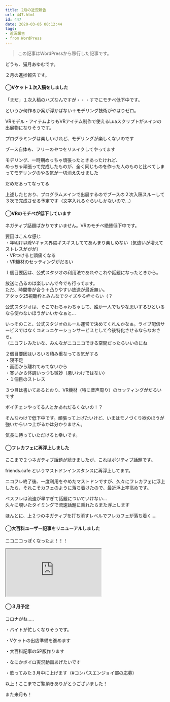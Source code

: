 ```yaml
---
title: 2月の近況報告
url: 447.html
id: 447
date: 2020-03-05 00:12:44
tags:
- 近況報告
- from WordPress
---
```

> この記事はWordPressから移行した記事です。

どうも、猫月あゆむです。

２月の進捗報告です。

<!-- more -->

#### ◯Vケット１次入稿をしました

「まだ」１次入稿のハズなんですが・・・すでにモチベ低下中です。

というか何作るか案が浮かばない＋モデリング技術がやはりゼロ。

VRモデル・アイテムよりもVRアイテム制作で使えるLuaスクリプトがメインの出展物になりそうです。

プログラミングは楽しいけれど、モデリングが楽しくないのです

ブース自体も、フリーのやつをリメイクしてやってます

モデリング、一時期めっちゃ頑張ったときあったけれど、  
めっちゃ頑張って完成したものが、全く同じものを作った人のものと比べてしまってモデリングのやる気が一切消え失せました

だめだぁってなってる

上述したとおり、プログラムメインで出展するのでブースの２次入稿スルーして３次で完成させる予定です（文字入れるぐらいしかないので...）

#### ◯VRのモチベが低下しています

ネガティブ話題ばかりですいません。VRのモチベ絶賛低下中です。

要因はこんな感じ  
・年明け以降Vキャス界隈ギスギスしててあんまり楽しめない（気遣いが増えてストレスががが）  
・VRつけると頭痛くなる  
・VR機材のセッティングがだるい

１個目要因は、公式スタジオの利用法であれやこれや話題になったときから。

放送に凸るのは楽しいんで今でも行ってます。  
ただ、時間帯が合う＋凸りやすい放送が最近無い。  
アタック25視聴枠とみんなでクイズやる枠ぐらい（？

公式スタジオは、そこでわちゃわちゃして、誰か一人でもやな思いするひといるなら使わないほうがいいかなぁと...

いっそのこと、公式スタジオのルール運営で決めてくれんかなぁ。ライブ配信サービスではなくコミュニケーションサービスとして今後特化させるならなおさら。  
（ニコフレみたいな、みんながニコニコできる空間だったらいいのにね

２個目要因はいろいろ積み重なってる気がする  
・寝不足  
・画面から離れてみてないから  
・寒いから体調いっつも微妙（悪いわけではない）  
・１個目のストレス

３つ目は書いてあるとおり、VR機材（特に音声周り）のセッティングがだるいです

ボイチェンやってる人とかあれだるくないの！？

そんなわけで低下中です。頑張って上げたいけど、いまはモノづくり欲のほうが強いからいつ上がるかは分かりません。

気長に待っていただけると幸いです。

#### ◯フレカフェに再浮上しました

ここまで２つネガティブ話題が続きましたが、これはポジティブ話題です。

friends.cafe というマストドンインスタンスに再浮上してます。

ニコフレ終了後、一度利用をやめたマストドンですが、久々にフレカフェに浮上したら、それこそカフェのように落ち着けたので、最近浮上率高めです。

ベスフレは流速が早すぎて話題についていけない...  
久々に覗いたタイミングで流速話題に乗れたらまた浮上します

ほんとに、上２つのネガティブを打ち消すレベルでフレカフェが落ち着く....

#### ◯大百科ユーザー記事をリニューアルしました

ニコニコっぽくなったよ！！！

<iframe 
  class="blogcard"
  src="https://hatenablog-parts.com/embed?url=https://dic.nicovideo.jp/u/45048152">
</iframe>

#### ◯３月予定

コロナがね.....

・バイトが忙しくなりそうです。

・Vケットの出店準備を進めます

・大百科記事のSP版作ります

・なにかボイロ実況動画あげたいです

・歌ってみた３月中に上げます（#コンパスエンジョイ部の応募）

以上！ここまでご覧頂きありがとうございました！

また来月も！